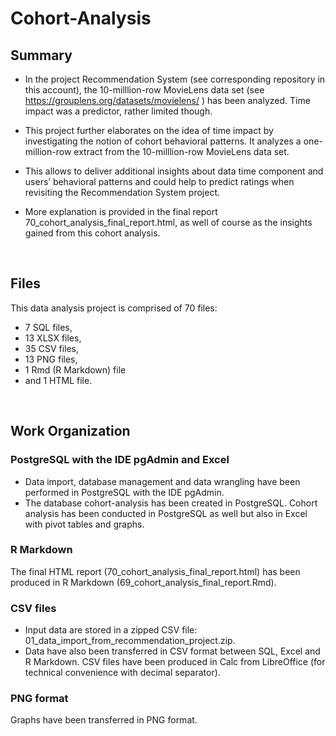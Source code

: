 # Cohort-Analysis


## Summary

* In the project Recommendation System (see corresponding repository in this account), 
the 10-milllion-row MovieLens data set (see https://grouplens.org/datasets/movielens/ )
has been analyzed. Time impact was a predictor, rather limited though. 

* This project further elaborates on the idea of time impact by investigating 
the notion of cohort behavioral patterns. It analyzes a one-million-row extract 
from the 10-milllion-row MovieLens data set. 

* This allows to deliver additional insights about data time component and users’ behavioral patterns 
and could help to predict ratings when revisiting the Recommendation System project. 

* More explanation is provided in the final report 
70_cohort_analysis_final_report.html, 
as well of course as the insights gained from this cohort analysis. 

<br>

## Files

This data analysis project is comprised of 70 files:
-	7 SQL files,
-	13 XLSX files,
-	35 CSV files,
-	13 PNG files, 
-	1 Rmd (R Markdown) file 
-	and 1 HTML file. 

<br>

## Work Organization

### PostgreSQL with the IDE pgAdmin and Excel
* Data import, database management and data wrangling 
have been performed in PostgreSQL with the IDE pgAdmin. 
* The database cohort-analysis has been created in PostgreSQL. 
Cohort analysis has been conducted in PostgreSQL as well 
but also in Excel with pivot tables and graphs. 

### R Markdown
The final HTML report (70_cohort_analysis_final_report.html) 
has been produced in R Markdown (69_cohort_analysis_final_report.Rmd). 

### CSV files
* Input data are stored in a zipped CSV file:  
01_data_import_from_recommendation_project.zip. 
* Data have also been transferred in CSV format between SQL, Excel and R Markdown. 
CSV files have been produced in Calc from LibreOffice 
(for technical convenience with decimal separator). 

### PNG format
Graphs have been transferred in PNG format. 
